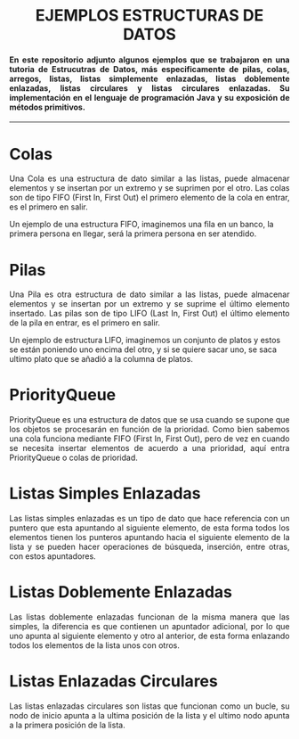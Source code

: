 <h1 align="center">EJEMPLOS ESTRUCTURAS DE DATOS</h1>

<h4 align="justify">En este repositorio adjunto algunos ejemplos que se trabajaron en una tutoria de Estrucutras de Datos, más especificamente de pilas, colas, arregos, listas, listas simplemente enlazadas, listas doblemente enlazadas, listas circulares y listas circulares enlazadas. Su implementación en el lenguaje de programación Java y su exposición de métodos primitivos.</h4>

<hr>

# Colas

<p align="justify">Una Cola es una estructura de dato similar a las listas, puede almacenar elementos y se insertan por un extremo y se suprimen por el otro. Las colas son de tipo FIFO (First In, First Out) el primero elemento de la cola en entrar, es el primero en salir.
  
<br>
  
Un ejemplo de una estructura FIFO, imaginemos una fila en un banco, la primera persona en llegar, será la primera persona en ser atendido. 
</p>

# Pilas

<p align="justify">Una Pila es otra estructura de dato similar a las listas, puede almacenar elementos y se insertan por un extremo y se suprime el último elemento insertado. Las pilas son de tipo LIFO (Last In, First Out) el último elemento de la pila en entrar, es el primero en salir.
  
<br>
  
Un ejemplo de estructura LIFO, imaginemos un conjunto de platos y estos se están poniendo uno encima del otro, y si se quiere sacar uno, se saca ultimo plato que se añadió a la columna de platos. 
</p>

# PriorityQueue 

<p align="justify">PriorityQueue es una estructura de datos que se usa cuando se supone que los objetos se procesarán en función de la prioridad. Como bien sabemos una cola funciona mediante FIFO (First In, First Out), pero de vez en cuando se necesita insertar elementos de acuerdo a una prioridad, aquí entra PriorityQueue o colas de prioridad. </p>

# Listas Simples Enlazadas

<p align="justify">Las listas simples enlazadas es un tipo de dato que hace referencia con un puntero que esta apuntando al siguiente elemento, de esta forma todos los elementos tienen los punteros apuntando hacia el siguiente elemento de la lista y se pueden hacer operaciones de búsqueda, inserción, entre otras, con estos apuntadores. </p>

# Listas Doblemente Enlazadas

<p align="justify">Las listas doblemente enlazadas funcionan de la misma manera que las simples, la diferencia es que contienen un apuntador adicional, por lo que uno apunta al siguiente elemento y otro al anterior, de esta forma enlazando todos los elementos de la lista unos con otros. </p>

# Listas Enlazadas Circulares

<p align="justify">Las listas enlazadas circulares son listas que funcionan como un bucle, su nodo de inicio apunta a la ultima posición de la lista y el ultimo nodo apunta a la primera posición de la lista. </p>
